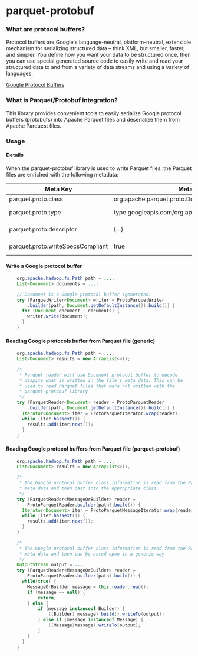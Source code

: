 <!--
  ~ Licensed to the Apache Software Foundation (ASF) under one
  ~ or more contributor license agreements.  See the NOTICE file
  ~ distributed with this work for additional information
  ~ regarding copyright ownership.  The ASF licenses this file
  ~ to you under the Apache License, Version 2.0 (the
  ~ "License"); you may not use this file except in compliance
  ~ with the License.  You may obtain a copy of the License at
  ~
  ~   http://www.apache.org/licenses/LICENSE-2.0
  ~
  ~ Unless required by applicable law or agreed to in writing,
  ~ software distributed under the License is distributed on an
  ~ "AS IS" BASIS, WITHOUT WARRANTIES OR CONDITIONS OF ANY
  ~ KIND, either express or implied.  See the License for the
  ~ specific language governing permissions and limitations
  ~ under the License.
  -->

parquet-protobuf
================

### What are protocol buffers?
Protocol buffers are Google's language-neutral, platform-neutral, extensible mechanism for serializing structured data – think XML, but smaller, faster, and simpler. You define how you want your data to be structured once, then you can use special generated source code to easily write and read your structured data to and from a variety of data streams and using a variety of languages.

[Google Protocol Buffers](https://developers.google.com/protocol-buffers)

### What is Parquet/Protobuf integration?

This library provides convenient tools to easily serialize Google protocol buffers (protobufs) into Apache Parquet files and deserialize them from Apache Parquest files.

### Usage

#### Details

When the parquet-protobuf library is used to write Parquet files, the Parquet files are enriched with the following metadata:

Meta Key | Meta Value | Description
------------ | ------------- | ------------- |
parquet.proto.class               | org.apache.parquet.proto.Document | The class of the protobuf contained within the file |
parquet.proto.type                | type.googleapis.com/org.apache.parquet.proto.Document | URL for a given message type (default: type.googleapis.com/_packagename_._messagename_) |
parquet.proto.descriptor          | {...} | Textual (JSON) representation of the Protocol Message |
parquet.proto.writeSpecsCompliant | true  | Parquet file was written using spec compliant schemas (default: true) | 

#### Write a Google protocol buffer
```java
    org.apache.hadoop.fs.Path path = ...;
    List<Document> documents = ...;

    // Document is a Google protocol buffer (generated)
    try (ParquetWriter<Document> writer = ProtoParquetWriter
        .builder(path, Document.getDefaultInstance()).build()) {
      for (Document document : documents) {
        writer.write(document);
      }
    }
```

#### Reading Google protocols buffer from Parquet file (generic)
```java
    org.apache.hadoop.fs.Path path = ...;
    List<Document> results = new ArrayList<>();

    /*
     * Parquet reader will use Document protocol buffer to decode
     * despite what is written in the file's meta data. This can be
     * used to read Parquet files that were not written with the
     * parquet-protobuf library
     */
    try (ParquetReader<Document> reader = ProtoParquetReader
        .builder(path, Document.getDefaultInstance()).build()) {
      Iterator<Document> iter = ProtoParquetIterator.wrap(reader);
      while (iter.hasNext()) {
        results.add(iter.next());
      }
    }
```

#### Reading Google protocol buffers from Parquet file (parquet-protobuf)

```java
    org.apache.hadoop.fs.Path path = ...;
    List<Document> results = new ArrayList<>();

    /*
     * The Google protocol buffer class information is read from the Parquet file
     * meta data and then cast into the appropriate class.
     */
    try (ParquetReader<MessageOrBuilder> reader =
        ProtoParquetReader.builder(path).build()) {
      Iterator<Document> iter = ProtoParquetMessageIterator.wrap(reader);
      while (iter.hasNext()) {
        results.add(iter.next());
      }
    }

    /*
     * The Google protocol buffer class information is read from the Parquet file
     * meta data and then can be acted upon in a generic way
     */
    OutputStream output = ...;
    try (ParquetReader<MessageOrBuilder> reader =
        ProtoParquetReader.builder(path).build()) {
      while(true) {
        MessageOrBuilder message = this.reader.read();
        if (message == null) {
            return;
        } else {
            if (message instanceof Builder) {
                ((Builder) message).build().writeTo(output);
            } else if (message instanceof Message) {
                ((Message)message).writeTo(output);
            }
        }
      }
    }
```